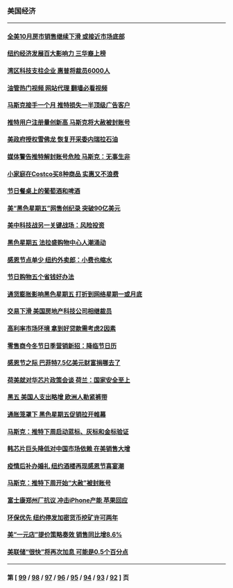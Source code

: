 ### 美国经济
---
#### [全美10月房市销售继续下滑 或接近市场底部](../../pages/ncid1078158/n13875069.md?11292045) 
#### [纽约经济发展百大影响力 三华裔上榜](../../pages/ncid1078158/n13874378.md?11292045) 
#### [湾区科技支柱企业 惠普将裁员6000人](../../pages/ncid1078158/n13874414.md?11292045) 
#### [油管热门视频 网站代理 翻墙必看视频](http://138.2.39.72:81/youtube.html?epic-marker?11292045)
#### [马斯克接手一个月 推特损失一半顶级广告客户](../../pages/ncid1078158/n13874404.md?11292045) 
#### [推特用户注册量创新高 马斯克将大赦被封账号](../../pages/ncid1078158/n13874179.md?11292045) 
#### [美政府授权雪佛龙 恢复开采委内瑞拉石油](../../pages/ncid1078158/n13874152.md?11292045) 
#### [媒体警告推特解封账号危险 马斯克：无事生非](../../pages/ncid1078158/n13873858.md?11292045) 
#### [小家庭在Costco买8种商品 实惠又不浪费](../../pages/ncid1078158/n13872006.md?11292045) 
#### [节日餐桌上的葡萄酒和啤酒](../../pages/ncid1078158/n13874004.md?11292045) 
#### [美“黑色星期五”网售创纪录 突破90亿美元](../../pages/ncid1078158/n13873847.md?11292045) 
#### [美中科技战另一关键战场：风险投资](../../pages/ncid1078158/n13873321.md?11292045) 
#### [黑色星期五 法拉盛购物中心人潮涌动](../../pages/ncid1078158/n13873387.md?11292045) 
#### [感恩节点单少 纽约外卖郎：小费也缩水](../../pages/ncid1078158/n13873392.md?11292045) 
#### [节日购物五个省钱好办法](../../pages/ncid1078158/n13873400.md?11292045) 
#### [通货膨胀影响黑色星期五 打折到网络星期一或月底](../../pages/ncid1078158/n13873384.md?11292045) 
#### [交易下滑 美国房地产科技公司相继裁员](../../pages/ncid1078158/n13873382.md?11292045) 
#### [高利率市场环境 拿到好贷款需考虑2因素](../../pages/ncid1078158/n13873361.md?11292045) 
#### [零售商今冬节日季营销新招：降临节日历](../../pages/ncid1078158/n13873130.md?11292045) 
#### [感恩节之际 巴菲特7.5亿美元财富捐哪去了](../../pages/ncid1078158/n13873205.md?11292045) 
#### [荷美就对华芯片政策会谈 荷兰：国家安全至上](../../pages/ncid1078158/n13873080.md?11292045) 
#### [黑五 美国人支出略增 欧洲人勒紧裤带](../../pages/ncid1078158/n13873127.md?11292045) 
#### [通胀笼罩下 黑色星期五促销拉开帷幕](../../pages/ncid1078158/n13873074.md?11292045) 
#### [马斯克：推特下周启动蓝标、灰标和金标验证](../../pages/ncid1078158/n13872957.md?11292045) 
#### [韩芯片巨头降低对中国市场依赖 在美销售大增](../../pages/ncid1078158/n13872792.md?11292045) 
#### [疫情后补办婚礼 纽约酒楼再现感恩节喜宴潮](../../pages/ncid1078158/n13872709.md?11292045) 
#### [马斯克：推特下周开始“大赦”被封账号](../../pages/ncid1078158/n13872553.md?11292045) 
#### [富士康郑州厂抗议 冲击iPhone产能 苹果回应](../../pages/ncid1078158/n13872430.md?11292045) 
#### [环保优先 纽约停发加密货币挖矿许可两年](../../pages/ncid1078158/n13872013.md?11292045) 
#### [美“一元店”提价策略奏效 销售同比增8.6%](../../pages/ncid1078158/n13871863.md?11292045) 
#### [美联储“很快”将再次加息 可能是0.5个百分点](../../pages/ncid1078158/n13871860.md?11292045) 

---
#### 第 [ [99](./99.md?11292045) / [98](./98.md?11292045) / [97](./97.md?11292045) / [96](./96.md?11292045) / [95](./95.md?11292045) / [94](./94.md?11292045) / [93](./93.md?11292045) / [92](./92.md?11292045) ] 页
